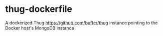 # thug-dockerfile
A dockerized Thug https://github.com/buffer/thug instance pointing to the Docker host's MongoDB instance
